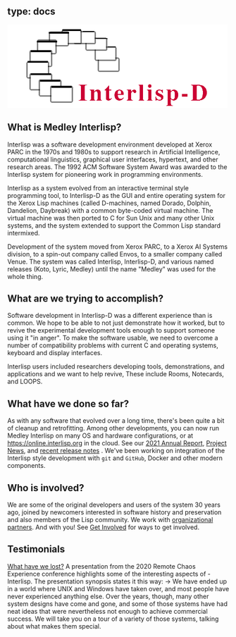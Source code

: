 type: docs
---

![Interlisp logo -- 3/4 circle of overlapping windows with the words Interlisp-D in the lower righthand corner](Resources/Interlisp-D.png)

## What is Medley Interlisp?

Interlisp was a software development environment developed at Xerox PARC in the 1970s and 1980s to support research in Artificial Intelligence, computational linguistics, graphical user interfaces, hypertext, and other research areas. The 1992 ACM Software System Award was awarded to the Interlisp system for pioneering work in programming environments.

Interlisp as a system evolved from an interactive terminal style programming tool, to Interlisp-D as the GUI and entire operating system for the Xerox Lisp machines (called D-machines, named Dorado, Dolphin, Dandelion, Daybreak) with a common byte-coded virtual machine. The virtual machine was then ported to C for Sun Unix and many other Unix systems, and the system extended to support the Common Lisp standard intermixed.

Development of the system moved from Xerox PARC, to a Xerox AI Systems division, to a spin-out company called Envos, to a smaller company called Venue. The system was called Interlisp, Interlisp-D, and various named releases (Koto, Lyric, Medley) until the name "Medley" was used for the whole thing.

## What are we trying to accomplish?

Software development in Interlisp-D was a different experience than is common.
We hope to be able to not just demonstrate how it worked, but to revive the experimental development tools enough to support someone using it "in anger". To make the software usable, we need to overcome a number of compatibility problems with current C and operating systems, keyboard and display interfaces.

Interlisp users included researchers developing tools, demonstrations, and applications and we want to help revive, These include Rooms, Notecards, and LOOPS. 

## What have we done so far?

As with any software that evolved over a long time, there's been quite a bit of cleanup and retrofitting. Among other developments, you can now run Medley Interlisp on many OS and hardware configurations, or at https://online.interlisp.org in the cloud. See our [2021 Annual Report](news/2021MedleyAnnualReport), [Project News](/news/), and [recent release notes](https://github.com/Interlisp/medley/releases) . We've been working on integration of the Interlisp style development with `git` and `GitHub`, Docker and other modern components.

## Who is involved?

We are some of the original developers and users of the system 30 years ago, joined by newcomers interested in software history and preservation and also members of the Lisp community. We work with [organizational partners](partners). And with you! See [Get Involved](about/getinvolved/) for ways to get involved.

## Testimonials

[What have we lost?](https://www.youtube.com/watch?v=7RNbIEJvjUA&t=841s)  A presentation from the 2020 Remote Chaos Experience conference highlights some of the interesting aspects of
-Interlisp.  The presentation synopsis states it this way:
-> We have ended up in a world where UNIX and Windows have taken over, and most people have never experienced anything else. Over the years, though, many other system designs have come and gone, and some of those systems have had neat ideas that were nevertheless not enough to achieve commercial success. We will take you on a tour of a variety of those systems, talking about what makes them special.
